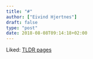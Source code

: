 ```yaml
---
title: "#"
author: ["Eivind Hjertnes"]
draft: false
type: "post"
date: 2018-08-08T09:14:18+02:00
---
```


Liked: [TLDR pages](https://tldr.sh/)
